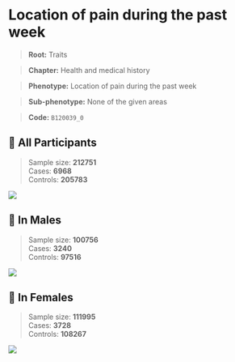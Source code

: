 # Location of pain during the past week
> **Root:** Traits  

> **Chapter:** Health and medical history  

> **Phenotype:** Location of pain during the past week  

> **Sub-phenotype:** None of the given areas  

> **Code:** `B120039_0`

## 🧪 All Participants  
> Sample size: **212751**  
> Cases: **6968**  
> Controls: **205783**
<img src="/Traits/Figures/ALL/B120039_0.png"/>
<CsvTable src="/Traits/Data/ALL/LG_B120039_0.csv" label="🔍 View full results" />

## 👨 In Males  
> Sample size: **100756**  
> Cases: **3240**  
> Controls: **97516**
<img src="/Traits/Figures/Male/B120039_0.png"/>
<CsvTable src="/Traits/Data/Male/LG_B120039_0.csv" label="🔍 View full results" />

## 👩 In Females  
> Sample size: **111995**  
> Cases: **3728**  
> Controls: **108267**
<img src="/Traits/Figures/Female/B120039_0.png"/>
<CsvTable src="/Traits/Data/Female/LG_B120039_0.csv" label="🔍 View full results" />
